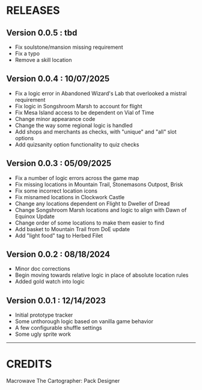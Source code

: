 # RELEASES

## Version 0.0.5 : tbd

- Fix soulstone/mansion missing requirement
- Fix a typo
- Remove a skill location

## Version 0.0.4 : 10/07/2025

- Fix a logic error in Abandoned Wizard's Lab that overlooked a mistral requirement
- Fix logic in Songshroom Marsh to account for flight
- Fix Mesa Island access to be dependent on Vial of Time
- Change minor appearance code
- Change the way some regional logic is handled
- Add shops and merchants as checks, with "unique" and "all" slot options
- Add quizsanity option functionality to quiz checks

## Version 0.0.3 : 05/09/2025

- Fix a number of logic errors across the game map
- Fix missing locations in Mountain Trail, Stonemasons Outpost, Brisk
- Fix some incorrect location icons
- Fix misnamed locations in Clockwork Castle
- Change any locations dependent on Flight to Dweller of Dread
- Change Songshroom Marsh locations and logic to align with Dawn of Equinox Update
- Change order of some locations to make them easier to find
- Add basket to Mountain Trail from DoE update
- Add "light food" tag to Herbed Filet

## Version 0.0.2 : 08/18/2024

- Minor doc corrections
- Begin moving towards relative logic in place of absolute location rules
- Added gold watch into logic

## Version 0.0.1 : 12/14/2023

- Initial prototype tracker
- Some unthorough logic based on vanilla game behavior
- A few configurable shuffle settings
- Some ugly sprite work

***

# CREDITS
Macrowave The Cartographer: Pack Designer
	